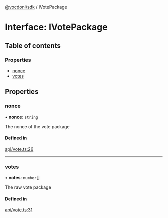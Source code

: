 [@vocdoni/sdk](/sdk) / IVotePackage

# Interface: IVotePackage

## Table of contents

### Properties

- [nonce](IVotePackage#nonce)
- [votes](IVotePackage#votes)

## Properties

### nonce

• **nonce**: `string`

The nonce of the vote package

#### Defined in

[api/vote.ts:26](https://github.com/vocdoni/vocdoni-sdk/blob/ee6390524b82e6ef535da03c0e3bb826e450e622/src/api/vote.ts#L26)

___

### votes

• **votes**: `number`[]

The raw vote package

#### Defined in

[api/vote.ts:31](https://github.com/vocdoni/vocdoni-sdk/blob/ee6390524b82e6ef535da03c0e3bb826e450e622/src/api/vote.ts#L31)
